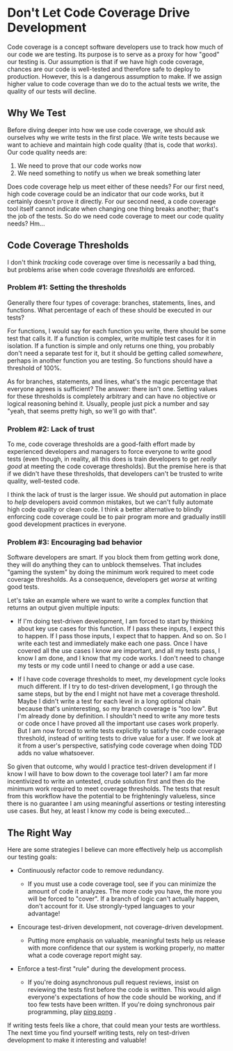 # Don't Let Code Coverage Drive Development

Code coverage is a concept software developers use to track how much of our code we are testing. Its purpose
is to serve as a proxy for how "good" our testing is. Our assumption is that if we have high code coverage, chances
are our code is well-tested and therefore safe to deploy to production. However, this is a dangerous assumption to make.
If we assign higher value to code coverage than we do to the actual tests we write, the quality of our tests will
decline.

## Why We Test

Before diving deeper into how we use code coverage, we should ask ourselves why we write tests in the first place.
We write tests because we want to achieve and maintain high code quality (that is, code that _works_). Our
code quality needs are:

1. We need to prove that our code works now
2. We need something to notify us when we break something later

Does code coverage help us meet either of these needs? For our first need, high code coverage could be an
indicator that our code works, but it certainly doesn't prove it directly. For our second need, a code coverage tool
itself cannot indicate when changing one thing breaks another; that's the job of the tests. So do we need code coverage
to meet our code quality needs? Hm...

## Code Coverage Thresholds

I don't think _tracking_ code coverage over time is necessarily a bad thing, but problems arise when code coverage
_thresholds_ are enforced.

### Problem #1: Setting the thresholds

Generally there four types of coverage: branches, statements, lines, and functions. What percentage of each of these
should be executed in our tests?

For functions, I would say for each function you write, there should be some test
that calls it. If a function is complex, write multiple test cases for it in isolation. If a function is simple
and only returns one thing, you probably don't need a separate test for it, but it should be getting called _somewhere_,
perhaps in another function you are testing. So functions should have a threshold of 100%.

As for branches, statements, and lines, what's the magic percentage that everyone agrees is sufficient? The answer:
there isn't one. Setting values for these thresholds is completely arbitrary and can have no objective or logical
reasoning behind it. Usually, people just pick a number and say "yeah, that seems pretty high, so we'll go with that".

### Problem #2: Lack of trust

To me, code coverage thresholds are a good-faith effort made by experienced developers and managers to force everyone to
write good tests (even though, in reality, all this does is train developers to get _really good_ at meeting the code
coverage thresholds). But the premise here is that if we didn't have these thresholds, that developers can't be trusted
to write quality, well-tested code.

I think the lack of trust is the larger issue. We should put automation in place to _help_ developers avoid common
mistakes, but we can't fully automate high code quality or clean code. I think a better alternative to blindly
enforcing code coverage could be to pair program more and gradually instill good development practices in everyone.

### Problem #3: Encouraging bad behavior

Software developers are smart. If you block them from getting work done, they will do anything they
can to unblock themselves. That includes "gaming the system" by doing the minimum work required to meet code coverage
thresholds. As a consequence, developers get _worse_ at writing good tests.

Let's take an example where we want to write a complex function that returns an output given multiple inputs:

* If I'm doing test-driven development, I am forced to start by thinking about key use cases for this function.
  If I pass these inputs, I expect this to happen. If I pass those inputs, I expect that to happen. And so on.
  So I write each test and immediately make each one pass. Once I have covered all the use cases I know are important,
  and all my tests pass, I know I am done, and I know that my code works. I don't need to change my tests or my code
  until I need to change or add a use case.

* If I have code coverage thresholds to meet, my development cycle looks much different. If I try to do test-driven
  development, I go through the same steps, but by the end I might not have met a coverage threshold. Maybe I didn't
  write a test for each level in a long optional chain because that's uninteresting, so my branch coverage is "too low".
  But I'm already done by definition. I shouldn't need to write any more tests or code once I have proved all the
  important use cases work properly. But I am now forced to write tests explicitly to satisfy the code coverage
  threshold,
  instead of writing tests to drive value for a user. If we look at it from a user's perspective, satisfying code
  coverage
  when doing TDD adds no value whatsoever.

So given that outcome, why would I practice test-driven development if I know I will have to bow down to the coverage
tool later? I am far more incentivized to write an untested, crude solution first and then do the minimum work
required to meet coverage thresholds. The tests that result from this workflow have the potential to be frighteningly
valueless, since there is no guarantee I am using meaningful assertions or testing interesting use cases. But hey,
at least I know my code is being executed...

## The Right Way

Here are some strategies I believe can more effectively help us accomplish our testing goals:

* Continuously refactor code to remove redundancy.
    * If you must use a code coverage tool, see if you can minimize the
      amount of code it analyzes. The more code you have, the more you will be forced to "cover".
      If a branch of logic can't actually happen, don't account for it. Use strongly-typed languages to your advantage!

* Encourage test-driven development, not coverage-driven development.
    * Putting more emphasis on valuable, meaningful
      tests help us release with more confidence that our system is working properly, no matter what a code coverage
      report
      might say.

* Enforce a test-first "rule" during the development process.
    * If you're doing asynchronous pull request reviews,
      insist on reviewing the tests first before the code is written. This would align everyone's expectations of how
      the code should be working, and if too few tests have been written. If you're doing synchronous pair programming,
      play [ping pong](https://openpracticelibrary.com/practice/ping-pong-programming/#:~:text=What%20Is%20Ping%2DPong%20Programming,of%20Pair%20Programming%20and%20TDD.)
      .

If writing tests feels like a chore, that could mean your tests are worthless. The next time you find yourself
writing tests, rely on test-driven development to make it interesting and valuable!
